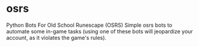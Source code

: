 # osrs
Python Bots For Old School Runescape (OSRS)
Simple osrs bots to automate some in-game tasks (using one of these bots will jeopardize your account, as it violates the game's rules).
